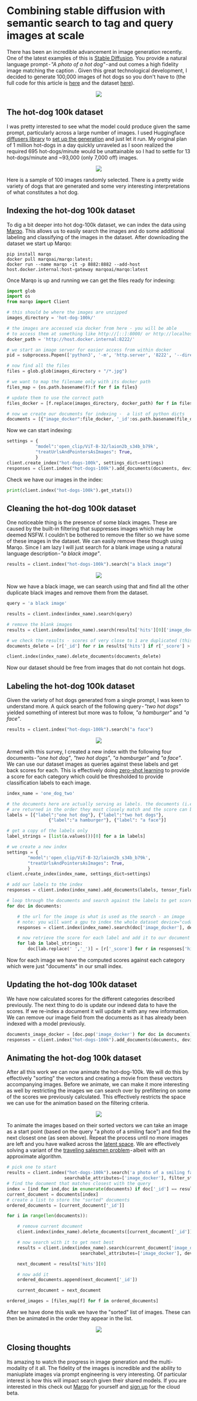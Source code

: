 # Combining stable diffusion with semantic search to tag and query images at scale

There has been an incredible advancement in image generation recently. One of the latest examples of this is [Stable Diffusion](https://github.com/CompVis/stable-diffusion#diffusers-integration). You provide a natural language prompt - *"A photo of a hot dog"* - and out comes a high fidelity image matching the caption . Given this great technological development, I decided to generate 100,000 images of hot dogs so you don't have to (the full code for this article is [here](https://github.com/marqo-ai/marqo/blob/mainline/examples/StableDiffusion/hot-dog-100k.py) and the dataset [here](https://drive.google.com/file/d/16_1MlX9GH-6v060jYA23eTJwH74fSU4L/view?usp=sharing)).

<p align="center">
  <img src="Images/UnsavedImage1.png"/>
</p>


## The hot-dog 100k dataset
I was pretty interested to see what the model could produce given the same prompt, particularly across a large number of images. I used Huggingface [diffusers library](https://github.com/huggingface/diffusers) to [set up the generation](https://github.com/CompVis/stable-diffusion#diffusers-integration) and just let it run. My original plan of 1 million hot-dogs in a day quickly unraveled as I soon realized the required 695 hot-dogs/minute would be unattainable so I had to settle for 13 hot-dogs/minute and ~93,000 (only 7,000 off) images.

<p align="center">
  <img src="Images/QqwX1Bmf6Njh-Aq22uBRLA.png"/>
</p>


Here is a sample of 100 images randomly selected. There is a pretty wide variety of dogs that are generated and some very interesting interpretations of what constitutes a hot dog.

## Indexing the hot-dog 100k dataset

To dig a bit deeper into hot dog-100k dataset, we can index the data using [Marqo](https://github.com/marqo-ai/marqo). This allows us to easily search the images and do some additional labeling and classifying of the images in the dataset. After downloading the dataset we start up Marqo:

```
pip install marqo
docker pull marqoai/marqo:latest;
docker run --name marqo -it -p 8882:8882 --add-host host.docker.internal:host-gateway marqoai/marqo:latest
```

Once Marqo is up and running we can get the files ready for indexing:

```python
import glob
import os
from marqo import Client

# this should be where the images are unzipped
images_directory = 'hot-dog-100k/'

# the images are accessed via docker from here - you will be able 
# to access them at something like http://[::]:8000/ or http://localhost:8000/ 
docker_path = 'http://host.docker.internal:8222/'

# we start an image server for easier access from within docker
pid = subprocess.Popen(['python3', '-m', 'http.server', '8222', '--directory', images_directory], stdout=subprocess.DEVNULL, stderr=subprocess.STDOUT)

# now find all the files
files = glob.glob(images_directory + "/*.jpg")

# we want to map the filename only with its docker path
files_map = {os.path.basename(f):f for f in files}

# update them to use the correct path
files_docker = [f.replace(images_directory, docker_path) for f in files]

# now we create our documents for indexing -  a list of python dicts
documents = [{"image_docker":file_docker, '_id':os.path.basename(file_docker)} for file_docker,file_local in zip(files_docker, files)]

```

Now we can start indexing:

```python
settings = {
           "model":'open_clip/ViT-B-32/laion2b_s34b_b79k',
           "treatUrlsAndPointersAsImages": True,
           }
client.create_index("hot-dogs-100k", settings_dict=settings)
responses = client.index("hot-dogs-100k").add_documents(documents, device="cuda", client_batch_size=50, tensor_fields=["image_docker"])

```
Check we have our images in the index:

```python
print(client.index("hot-dogs-100k").get_stats())
```

## Cleaning the hot-dog 100k dataset

One noticeable thing is the presence of some black images. These are caused by the built-in filtering that suppresses images which may be deemed NSFW. I couldn't be bothered to remove the filter so we have some of these images in the dataset. We can easily remove these though using Marqo.  Since I am lazy I will just search for a blank image using a natural language description - *"a black image"*.

```python
results = client.index("hot-dogs-100k").search("a black image")

```
<p align="center">
  <img src="Images/vw0e8ongkfUq1KQOV6LlHw.png"/>
</p>


Now we have a black image, we can search using that and find all the other duplicate black images and remove them from the dataset.

```python
query = 'a black image'

results = client.index(index_name).search(query)

# remove the blank images
results = client.index(index_name).search(results['hits'][0]['image_docker'], limit=100)

# we check the results - scores of very close to 1 are duplicated (this value can change depending on the task)
documents_delete = [r['_id'] for r in results['hits'] if r['_score'] > 0.99999]

client.index(index_name).delete_documents(documents_delete)
```

Now our dataset should be free from images that do not contain hot dogs.

## Labeling the hot-dog 100k dataset

Given the variety of hot dogs generated from a single prompt, I was keen to understand more. A quick search of the following query - *"two hot dogs"* yielded something of interest but more was to follow, *"a hamburger"* and *"a face"*.

```python
results = client.index("hot-dogs-100k").search("a face")
```
<p align="center">
  <img src="Images/G9cQrzKCYopLZZHp2_Bd6g.png"/>
</p>


Armed with this survey, I created a new index with the following four documents - *"one hot dog"*, *"two hot dogs"*, *"a hamburger"* and *"a face"*. We can use our dataset images as queries against these labels and get back scores for each. This is effectively doing [zero-shot learning](https://en.wikipedia.org/wiki/Zero-shot_learning) to provide a score for each category which could be thresholded to provide classification labels to each image.

```python
index_name = 'one_dog_two'

# the documents here are actually serving as labels. the documents (i.e. label)
# are returned in the order they most closely match and the score can be used for classification
labels = [{"label":"one hot dog"}, {"label":"two hot dogs"}, 
                {"label":"a hamburger"}, {"label": "a face"}]

# get a copy of the labels only
label_strings = [list(a.values())[0] for a in labels]

# we create a new index
settings = {
        "model":'open_clip/ViT-B-32/laion2b_s34b_b79k',
        "treatUrlsAndPointersAsImages": True,
        }
client.create_index(index_name, settings_dict=settings)

# add our labels to the index
responses = client.index(index_name).add_documents(labels, tensor_fields=["label"])

# loop through the documents and search against the labels to get scores
for doc in documents:

    # the url for the image is what is used as the search - an image
    # note: you will want a gpu to index the whole dataset device="cuda"
    responses = client.index(index_name).search(doc['image_docker'], device='cpu')

    # now retrieve the score for each label and add it to our document
    for lab in label_strings:
        doc[lab.replace(' ','_')] = [r['_score'] for r in responses['hits'] if r['label'] == lab][0]

```

Now for each image we have the computed scores against each category which were just "documents" in our small index.

## Updating the hot-dog 100k dataset

We have now calculated scores for the different categories described previously. The next thing to do is update our indexed data to have the scores. If we re-index a document it will update it with any new information. We can remove our image field from the documents as it has already been indexed with a model previously.

```python
documents_image_docker = [doc.pop('image_docker') for doc in documents]
responses = client.index("hot-dogs-100k").add_documents(documents, device='cpu', client_batch_size=50, tensor_fields=["image_docker"])
```

## Animating the hot-dog 100k dataset

After all this work we can now animate the hot-dog-100k. We will do this by effectively "sorting" the vectors and creating a movie from these vectors accompanying images. Before we animate, we can make it more interesting as well by restricting the images we can search over by prefiltering on some of the scores we previously calculated. This effectively restricts the space we can use for the animation based on the filtering criteria.

<p align="center">
  <img src="Images/63350cb470894979917722(1).gif"/>
</p>

To animate the images based on their sorted vectors we can take an image as a start point (based on the query "a photo of a smiling face") and find the next closest one (as seen above). Repeat the process until no more images are left and you have walked across the [latent space](https://en.wikipedia.org/wiki/Latent_space). We are effectively solving a variant of the [traveling salesmen problem](https://en.wikipedia.org/wiki/Travelling_salesman_problem) - albeit with an approximate algorithm.

```python
# pick one to start
results = client.index("hot-dogs-100k").search('a photo of a smiling face', 
                      searchable_attributes=['image_docker'], filter_string="a_face:[0.58 TO 0.99]")
# find the document that matches closest with the query
index = [ind for ind,doc in enumerate(documents) if doc['_id'] == results['hits'][0]['_id'] ][0]
current_document = documents[index]
# create a list to store the "sorted" documents
ordered_documents = [current_document['_id']]

for i in range(len(documents)):

    # remove current document
    client.index(index_name).delete_documents([current_document['_id']])

    # now search with it to get next best
    results = client.index(index_name).search(current_document['image_docker'], filter_string="a_face:[0.58 TO 0.99]",
                            searchabel_attributes=['image_docker'], device='cuda')

    next_document = results['hits'][0]

    # now add it
    ordered_documents.append(next_document['_id'])

    current_document = next_document

ordered_images = [files_map[f] for f in ordered_documents]
```

After we have done this walk we have the "sorted" list of images. These can then be animated in the order they appear in the list.

<p align="center">
  <img src="Images/RynhMv9kPHVgJ51Abrd6ZQ.gif"/>
</p>

## Closing thoughts
Its amazing to watch the progress in image generation and the multi-modality of it all. The fidelity of the images is incredible and the ability to maniuplate images via prompt engineering is very interesting. Of particular interest is  how this will impact search given their shared models. If you are interested in this check out [Marqo](https://github.com/marqo-ai/marqo) for yourself and [sign up](https://q78175g1wwa.typeform.com/to/d0PEuRPC) for the cloud beta.
